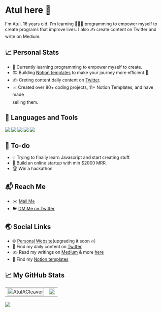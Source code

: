 # Atul here 👋
I'm Atul, 16 years old. I'm learning 🧑🏻‍💻 programming to empower myself to create programs that improve lives. I also ✍️ create content on Twitter and write on Medium. 
  
## 📈 Personal Stats
- 🌱 Currently learning programming to empower myself to create.
- 🏗️ Building [Notion templates](atulacleaver.gumroad.com) to make your journey more efficient 🚀.
- ✍️ Creting content daily content on [Twitter](https://twitter.com/AtulACleaver).
- 📈 Created over 80+ coding projects, 11+ Notion Templates, and have made $$$$ selling them.

## 🧰 Languages and Tools
<p>
<img src="https://img.icons8.com/color/48/000000/html-5--v1.png"/>  
<img src="https://img.icons8.com/color/48/000000/css3.png"/>  
<img src="https://img.icons8.com/color/50/000000/javascript.png">
<img src="https://img.icons8.com/color/50/000000/java-coffee-cup-logo.png"/>
<img src="https://img.icons8.com/color/48/000000/python.png"/>
</p>

## 🚧 To-do
<!-- TODO-IST:START -->
- 💡 Trying to finally learn Javascript and start creating stuff.
- 💸 Build an online startup with min $2000 MRR.
- 🏆 Win a hackathon
<!-- TODO-IST:END -->

## 📬 Reach Me
- ✉️ [Mail Me](mailto:atul@atulanand.co)
- 🐦 [DM Me on Twitter](https://twitter.com/atulacleaver)


## 🌏 Social Links
- 🌐 [Personal Website](https://atulanand.co/)(upgrading it soon 🔥)
- 🦚 Find my daily content on [Twitter](https://twitter.com/atulacleaver)
- ✍️ Read my writings on [Medium](https://atulacleaver.medium.com/) & more [here](https://typeshare.co/g/atulacleaver)
- 🚀 Find my [Notion templates](https://atulacleaver.gumroad.com)


## 📈 My GitHub Stats

<div>
<table align = "center" width:"100%"><tr>
<td> <img src="https://github-readme-stats.vercel.app/api?username=AtulACleaver&show_icons=true&&theme=radical" alt="AtulACleaver" style = "width: 100%;"/> </td>
<td> <img src="https://github-readme-stats.vercel.app/api/top-langs/?username=atulacleaver&layout=compact&theme=radical" style = "width: 100%;"/> </td>
</tr></table>
</div>

<div>
    <img src = "https://activity-graph.herokuapp.com/graph?username=AtulACleaver&show_icons=true&count_private=true&theme=redical&area=true">
</div>
</div>
</div>
